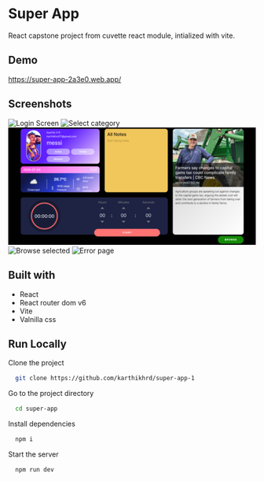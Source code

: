 
# Super App

React capstone project from cuvette react module, intialized with vite.


## Demo

https://super-app-2a3e0.web.app/


## Screenshots

![Login Screen](./public/signup.png)
![Select category](./public/selectCategory.png)
![Dashboard](./public/dashboard.png)
![Browse selected](./public/browse.png)
![Error page](./public/error.jpg)


## Built with

* React
* React router dom v6
* Vite
* Valnilla css
## Run Locally

Clone the project

```bash
  git clone https://github.com/karthikhrd/super-app-1
```

Go to the project directory

```bash
  cd super-app
```

Install dependencies

```bash
  npm i
```

Start the server

```bash
  npm run dev
```

